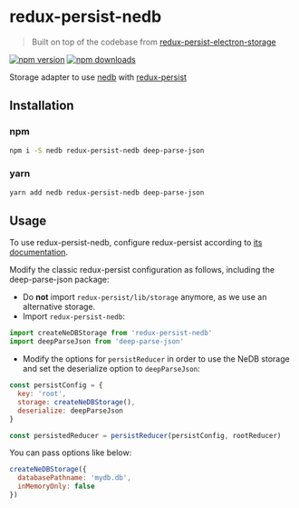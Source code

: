 # redux-persist-nedb

> Built on top of the codebase from [redux-persist-electron-storage](https://github.com/psperber/redux-persist-electron-storage)

[![npm version](https://img.shields.io/npm/v/redux-persist-nedb.svg?style=flat-square)](https://www.npmjs.com/package/redux-persist-nedb)
[![npm downloads](https://img.shields.io/npm/dt/redux-persist-nedb.svg?style=flat-square)](https://www.npmjs.com/package/redux-persist-nedb)

Storage adapter to use [nedb](https://github.com/louischatriot/nedb) with [redux-persist](https://github.com/rt2zz/redux-persist)

## Installation

### npm

```bash
npm i -S nedb redux-persist-nedb deep-parse-json
```

### yarn

```bash
yarn add nedb redux-persist-nedb deep-parse-json
```

## Usage

To use redux-persist-nedb, configure redux-persist according to [its documentation](https://github.com/rt2zz/redux-persist#redux-persist).

Modify the classic redux-persist configuration as follows, including the deep-parse-json package:

- Do **not** import `redux-persist/lib/storage` anymore, as we use an alternative storage.
- Import `redux-persist-nedb`:

```js
import createNeDBStorage from 'redux-persist-nedb'
import deepParseJson from 'deep-parse-json'
```

- Modify the options for `persistReducer` in order to use the NeDB storage and set the deserialize option to `deepParseJson`:

```js
const persistConfig = {
  key: 'root',
  storage: createNeDBStorage(),
  deserialize: deepParseJson
}

const persistedReducer = persistReducer(persistConfig, rootReducer)
```

You can pass options like below:

```js
createNeDBStorage({
  databasePathname: 'mydb.db',
  inMemoryOnly: false
})
```
